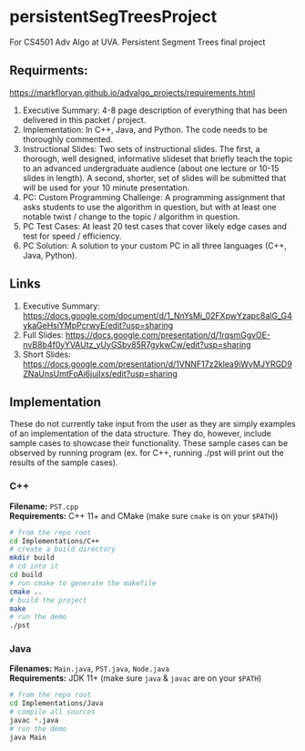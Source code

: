 # persistentSegTreesProject
For CS4501 Adv Algo at UVA. Persistent Segment Trees final project

## Requirments:
https://markfloryan.github.io/advalgo_projects/requirements.html
1) Executive Summary: 4-8 page description of everything that has been delivered in this packet / project.
2) Implementation: In C++, Java, and Python. The code needs to be thoroughly commented.
3) Instructional Slides: Two sets of instructional slides. The first, a thorough, well designed, informative slideset that briefly teach the topic to an advanced undergraduate audience (about one lecture or 10-15 slides in length). A second, shorter, set of slides will be submitted that will be used for your 10 minute presentation.
4) PC: Custom Programming Challenge: A programming assignment that asks students to use the algorithm in question, but with at least one notable twist / change to the topic / algorithm in question.
5) PC Test Cases: At least 20 test cases that cover likely edge cases and test for speed / efficiency.
6) PC Solution: A solution to your custom PC in all three languages (C++, Java, Python).

## Links
1) Executive Summary: https://docs.google.com/document/d/1_NnYsMi_02FXpwYzapc8alG_G4ykaGeHsiYMpPcrwyE/edit?usp=sharing
2) Full Slides: https://docs.google.com/presentation/d/1rqsmGgvOE-nvB8b4f0yYVAUtz_yUyGSbv85R7gykwCw/edit?usp=sharing
3) Short Slides: https://docs.google.com/presentation/d/1VNNF17z2klea9iWyMJYRGD9ZNaUnsUmtFoAi6jujlxs/edit?usp=sharing

## Implementation

These do not currently take input from the user as they are simply examples of an implementation of the data structure.
They do, however, include sample cases to showcase their functionality. These sample cases can be observed by running
program (ex. for C++, running ./pst will print out the results of the sample cases).

### C++
**Filename:** `PST.cpp` </br>
**Requirements:** C++ 11+ and CMake (make sure `cmake` is on your `$PATH`))

```bash
# from the repo root
cd Implementations/C++
# create a build directory
mkdir build
# cd into it
cd build
# run cmake to generate the makefile
cmake ..
# build the project
make
# run the demo
./pst
```

### Java
**Filenames:** `Main.java`, `PST.java`, `Node.java`  
**Requirements:** JDK 11+ (make sure `java` & `javac` are on your `$PATH`)

```bash
# from the repo root
cd Implementations/Java
# compile all sources
javac *.java
# run the demo
java Main

